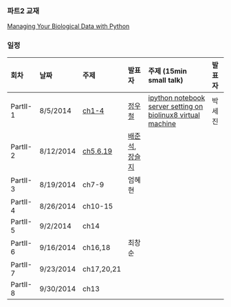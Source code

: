 
### 파트2 교재
[Managing Your Biological Data with Python](http://www.crcpress.com/product/isbn/9781439880937)

### 일정

|회차	    |날짜	   |주제	                                                    |발표자	|주제 (15min small talk)           | 발표자  |
|:---	    |:---	   |:---	                                                    |:---	|:---                              |:---  |
|PartII-1    |8/5/2014  |[ch1-4](d01.md) 	    | [정우철](https://www.facebook.com/juczest) |   [ipython notebook server setting on biolinux8 virtual machine ](d01.md#2._Ipython_notebook_server_setting_on_Biolinux_8_virtual_machine)                             |   박세진      |
|PartII-2    |8/12/2014  |[ch5,6,19](d02.md)  | [배준석](https://www.facebook.com/PeterJSBae), [장슬지](https://www.facebook.com/seulji.chang.5)  |  |  |
|PartII-3    |8/19/2014  |ch7-9  |엄혜현  |  |  |
|PartII-4    |8/26/2014  |ch10-15  |  |  |  |
|PartII-5    |9/2/2014  |ch14  |  |  |  |
|PartII-6    |9/16/2014  |ch16,18  |최창순  |  |  |
|PartII-7    |9/23/2014  |ch17,20,21  |  |  |  |
|PartII-8    |9/30/2014  |ch13  |  |  |  |


